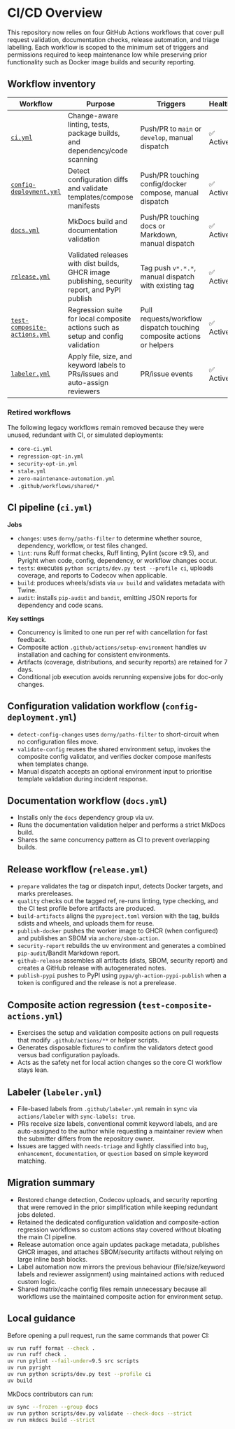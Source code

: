 # CI/CD Overview

This repository now relies on four GitHub Actions workflows that cover pull request
validation, documentation checks, release automation, and triage labelling. Each
workflow is scoped to the minimum set of triggers and permissions required to keep
maintenance low while preserving prior functionality such as Docker image builds and
security reporting.

## Workflow inventory

| Workflow | Purpose | Triggers | Health |
| --- | --- | --- | --- |
| [`ci.yml`](../../.github/workflows/ci.yml) | Change-aware linting, tests, package builds, and dependency/code scanning | Push/PR to `main` or `develop`, manual dispatch | ✅ Active |
| [`config-deployment.yml`](../../.github/workflows/config-deployment.yml) | Detect configuration diffs and validate templates/compose manifests | Push/PR touching config/docker compose, manual dispatch | ✅ Active |
| [`docs.yml`](../../.github/workflows/docs.yml) | MkDocs build and documentation validation | Push/PR touching docs or Markdown, manual dispatch | ✅ Active |
| [`release.yml`](../../.github/workflows/release.yml) | Validated releases with dist builds, GHCR image publishing, security report, and PyPI publish | Tag push `v*.*.*`, manual dispatch with existing tag | ✅ Active |
| [`test-composite-actions.yml`](../../.github/workflows/test-composite-actions.yml) | Regression suite for local composite actions such as setup and config validation | Pull requests/workflow dispatch touching composite actions or helpers | ✅ Active |
| [`labeler.yml`](../../.github/workflows/labeler.yml) | Apply file, size, and keyword labels to PRs/issues and auto-assign reviewers | PR/issue events | ✅ Active |

### Retired workflows

The following legacy workflows remain removed because they were unused, redundant with
CI, or simulated deployments:

- `core-ci.yml`
- `regression-opt-in.yml`
- `security-opt-in.yml`
- `stale.yml`
- `zero-maintenance-automation.yml`
- `.github/workflows/shared/*`

## CI pipeline (`ci.yml`)

**Jobs**

- `changes`: uses `dorny/paths-filter` to determine whether source, dependency,
  workflow, or test files changed.
- `lint`: runs Ruff format checks, Ruff linting, Pylint (score ≥9.5), and Pyright when
  code, config, dependency, or workflow changes occur.
- `tests`: executes `python scripts/dev.py test --profile ci`, uploads coverage, and
  reports to Codecov when applicable.
- `build`: produces wheels/sdists via `uv build` and validates metadata with Twine.
- `audit`: installs `pip-audit` and `bandit`, emitting JSON reports for dependency and
  code scans.

**Key settings**

- Concurrency is limited to one run per ref with cancellation for fast feedback.
- Composite action `.github/actions/setup-environment` handles uv installation and
  caching for consistent environments.
- Artifacts (coverage, distributions, and security reports) are retained for 7 days.
- Conditional job execution avoids rerunning expensive jobs for doc-only changes.

## Configuration validation workflow (`config-deployment.yml`)

- `detect-config-changes` uses `dorny/paths-filter` to short-circuit when no configuration files move.
- `validate-config` reuses the shared environment setup, invokes the composite config validator, and verifies docker compose manifests when templates change.
- Manual dispatch accepts an optional environment input to prioritise template validation during incident response.

## Documentation workflow (`docs.yml`)

- Installs only the `docs` dependency group via uv.
- Runs the documentation validation helper and performs a strict MkDocs build.
- Shares the same concurrency pattern as CI to prevent overlapping builds.

## Release workflow (`release.yml`)

- `prepare` validates the tag or dispatch input, detects Docker targets, and marks
  prereleases.
- `quality` checks out the tagged ref, re-runs linting, type checking, and the CI test
  profile before artifacts are produced.
- `build-artifacts` aligns the `pyproject.toml` version with the tag, builds sdists and
  wheels, and uploads them for reuse.
- `publish-docker` pushes the worker image to GHCR (when configured) and publishes an
  SBOM via `anchore/sbom-action`.
- `security-report` rebuilds the uv environment and generates a combined
  `pip-audit`/Bandit Markdown report.
- `github-release` assembles all artifacts (dists, SBOM, security report) and creates a
  GitHub release with autogenerated notes.
- `publish-pypi` pushes to PyPI using `pypa/gh-action-pypi-publish` when a token is
  configured and the release is not a prerelease.

## Composite action regression (`test-composite-actions.yml`)

- Exercises the setup and validation composite actions on pull requests that modify `.github/actions/**` or helper scripts.
- Generates disposable fixtures to confirm the validators detect good versus bad configuration payloads.
- Acts as the safety net for local action changes so the core CI workflow stays lean.

## Labeler (`labeler.yml`)

- File-based labels from `.github/labeler.yml` remain in sync via `actions/labeler` with
  `sync-labels: true`.
- PRs receive size labels, conventional commit keyword labels, and are auto-assigned to
  the author while requesting a maintainer review when the submitter differs from the
  repository owner.
- Issues are tagged with `needs-triage` and lightly classified into `bug`,
  `enhancement`, `documentation`, or `question` based on simple keyword matching.

## Migration summary

- Restored change detection, Codecov uploads, and security reporting that were removed
  in the prior simplification while keeping redundant jobs deleted.
- Retained the dedicated configuration validation and composite-action regression
  workflows so custom actions stay covered without bloating the main CI pipeline.
- Release automation once again updates package metadata, publishes GHCR images, and
  attaches SBOM/security artifacts without relying on large inline bash blocks.
- Label automation now mirrors the previous behaviour (file/size/keyword labels and
  reviewer assignment) using maintained actions with reduced custom logic.
- Shared matrix/cache config files remain unnecessary because all workflows use the
  maintained composite action for environment setup.

## Local guidance

Before opening a pull request, run the same commands that power CI:

```bash
uv run ruff format --check .
uv run ruff check .
uv run pylint --fail-under=9.5 src scripts
uv run pyright
uv run python scripts/dev.py test --profile ci
uv build
```

MkDocs contributors can run:

```bash
uv sync --frozen --group docs
uv run python scripts/dev.py validate --check-docs --strict
uv run mkdocs build --strict
```
